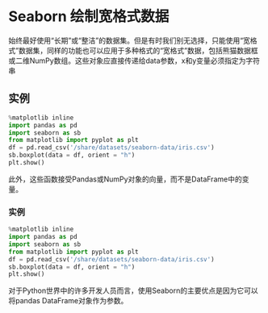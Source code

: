 # Seaborn 绘制宽格式数据

始终最好使用“长期”或“整洁”的数据集。但是有时我们别无选择，只能使用“宽格式”数据集，同样的功能也可以应用于多种格式的“宽格式”数据，包括熊猫数据框或二维NumPy数组。这些对象应直接传递给data参数，x和y变量必须指定为字符串

## 实例

```python
%matplotlib inline
import pandas as pd
import seaborn as sb
from matplotlib import pyplot as plt
df = pd.read_csv('/share/datasets/seaborn-data/iris.csv')
sb.boxplot(data = df, orient = "h")
plt.show()
```

此外，这些函数接受Pandas或NumPy对象的向量，而不是DataFrame中的变量。

### 实例

```python
%matplotlib inline
import pandas as pd
import seaborn as sb
from matplotlib import pyplot as plt
df = pd.read_csv('/share/datasets/seaborn-data/iris.csv')
sb.boxplot(data = df, orient = "h")
plt.show()
```

对于Python世界中的许多开发人员而言，使用Seaborn的主要优点是因为它可以将pandas DataFrame对象作为参数。
